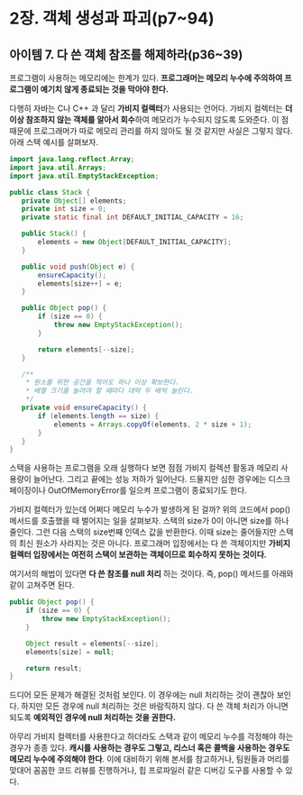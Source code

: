 # 2장. 객체 생성과 파괴(p7~94)

## 아이템 7. 다 쓴 객체 참조를 해제하라(p36~39)

프로그램이 사용하는 메모리에는 한계가 있다. **프로그래머는 메모리 누수에 주의하여 프로그램이 예기치 않게 종료되는 것을 막아야 한다.**

다행히 자바는 C나 C++ 과 달리 **가비지 컬렉터**가 사용되는 언어다. 가비지 컬렉터는 **더 이상 참조하지 않는 객체를 알아서 회수**하여 메모리가 누수되지 않도록 도와준다. 이 점 때문에 프로그래머가 따로 메모리 관리를 하지 않아도 될 것 같지만 사실은 그렇지 않다. 아래 스택 예시를 살펴보자.

 ```JAVA
import java.lang.reflect.Array;
import java.util.Arrays;
import java.util.EmptyStackException;

public class Stack {
    private Object[] elements;
    private int size = 0;
    private static final int DEFAULT_INITIAL_CAPACITY = 16;

    public Stack() {
        elements = new Object[DEFAULT_INITIAL_CAPACITY];
    }

    public void push(Object e) {
        ensureCapacity();
        elements[size++] = e;
    }

    public Object pop() {
        if (size == 0) {
            throw new EmptyStackException();
        }

        return elements[--size];
    }

    /**
     * 원소를 위한 공간을 적어도 하나 이상 확보한다.
     * 배열 크기를 늘려야 할 때마다 대략 두 배씩 늘린다.
     */
    private void ensureCapacity() {
        if (elements.length == size) {
            elements = Arrays.copyOf(elements, 2 * size + 1);
        }
    }
}
 ```

스택을 사용하는 프로그램을 오래 실행하다 보면 점점 가비지 컬렉션 활동과 메모리 사용량이 늘어난다. 그리고 끝에는 성능 저하가 일어난다. 드물지만 심한 경우에는 디스크 페이징이나 OutOfMemoryError를 일으켜 프로그램이 종료되기도 한다.

가비지 컬렉터가 있는데 어쩌다 메모리 누수가 발생하게 된 걸까? 위의 코드에서 pop() 메서드를 호출했을 때 벌어지는 일을 살펴보자. 스택의 size가 0이 아니면 size를 하나 줄인다. 그런 다음 스택의 size번째 인덱스 값을 반환한다. 이때 size는 줄어들지만 스택의 최신 원소가 사라지는 것은 아니다. 프로그래머 입장에서는 다 쓴 객체이지만 **가비지 컬렉터 입장에서는 여전히 스택이 보관하는 객체이므로 회수하지 못하는 것이다.**

여기서의 해법이 있다면 **다 쓴 참조를 null 처리** 하는 것이다. 즉, pop() 메서드를 아래와 같이 고쳐주면 된다. 

```java
public Object pop() {
    if (size == 0) {
        throw new EmptyStackException();
    }

    Object result = elements[--size];
    elements[size] = null;

    return result;
}
```

드디어 모든 문제가 해결된 것처럼 보인다. 이 경우에는 null 처리하는 것이 괜찮아 보인다. 하지만 모든 경우에 null 처리하는 것은 바람직하지 않다. 다 쓴 객체 처리가 아니면 되도록 **예외적인 경우에 null 처리하는 것을 권한다.** 

아무리 가비지 컬렉터를 사용한다고 하더라도 스택과 같이 메모리 누수를 걱정해야 하는 경우가 종종 있다. **캐시를 사용하는 경우도 그렇고, 리스너 혹은 콜백을 사용하는 경우도 메모리 누수에 주의해야 한다**. 이에 대비하기 위해 본서를 참고하거나, 팀원들과 머리를 맞대어 꼼꼼한 코드 리뷰를 진행하거나, 힙 프로파일러 같은 디버깅 도구를 사용할 수 있다. 


